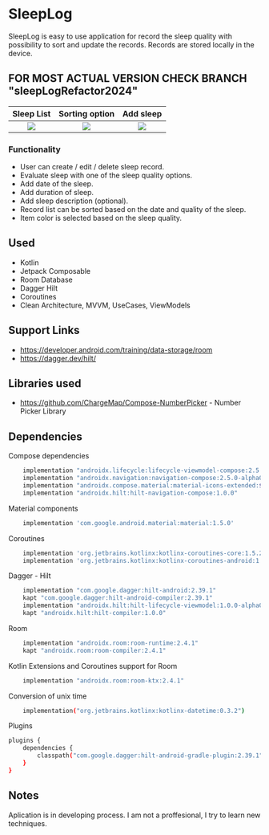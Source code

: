 # SleepLog

SleepLog is easy to use application for record the sleep quality with possibility to sort and update the records. Records are stored locally in the device.
## FOR MOST ACTUAL VERSION CHECK BRANCH "sleepLogRefactor2024"


Sleep List             |  Sorting option             |  Add sleep
:-------------------------:|:-------------------------:|:-------------------------:
![](https://i.ibb.co/44FW7mh/Sleep-list.jpg)  |  ![](https://i.ibb.co/4Pp22h0/Sleep-list-selection.jpg)   |  ![](https://i.ibb.co/0r39XWR/Add-sleep.jpg)



 ### Functionality
 - User can create / edit / delete sleep record.
 - Evaluate sleep with one of the sleep quality options. 
 - Add date of the sleep.
 - Add duration of sleep.
 - Add sleep description (optional).
 - Record list can be sorted based on the date and quality of the sleep.
 - Item color is selected based on the sleep quality.

## Used
- Kotlin
- Jetpack Composable
- Room Database
- Dagger Hilt
- Coroutines
- Clean Architecture, MVVM, UseCases, ViewModels

## Support Links
- https://developer.android.com/training/data-storage/room
- https://dagger.dev/hilt/


## Libraries used
- https://github.com/ChargeMap/Compose-NumberPicker - Number Picker Library

## Dependencies
Compose dependencies

```bash
    implementation "androidx.lifecycle:lifecycle-viewmodel-compose:2.5.0-alpha02"
    implementation "androidx.navigation:navigation-compose:2.5.0-alpha02"
    implementation "androidx.compose.material:material-icons-extended:$compose_version"
    implementation "androidx.hilt:hilt-navigation-compose:1.0.0"
```

Material components

```bash
    implementation 'com.google.android.material:material:1.5.0'
```

Coroutines

```bash
    implementation 'org.jetbrains.kotlinx:kotlinx-coroutines-core:1.5.2'
    implementation 'org.jetbrains.kotlinx:kotlinx-coroutines-android:1.5.2'
```

Dagger - Hilt

```bash
    implementation "com.google.dagger:hilt-android:2.39.1"
    kapt "com.google.dagger:hilt-android-compiler:2.39.1"
    implementation "androidx.hilt:hilt-lifecycle-viewmodel:1.0.0-alpha03"
    kapt "androidx.hilt:hilt-compiler:1.0.0"
```
Room

```bash
    implementation "androidx.room:room-runtime:2.4.1"
    kapt "androidx.room:room-compiler:2.4.1"
```

Kotlin Extensions and Coroutines support for Room

```bash
    implementation "androidx.room:room-ktx:2.4.1"
```

Conversion of unix time

```bash
    implementation("org.jetbrains.kotlinx:kotlinx-datetime:0.3.2")
```

Plugins

```bash
plugins {
    dependencies {
        classpath("com.google.dagger:hilt-android-gradle-plugin:2.39.1")
    }
}
```

## Notes
Aplication is in developing process. I am not a proffesional, I try to learn new techniques.

